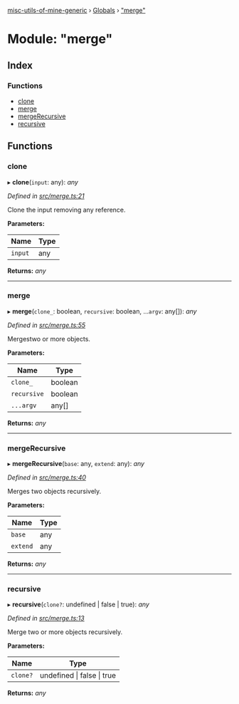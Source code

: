 [misc-utils-of-mine-generic](../README.md) › [Globals](../globals.md) › ["merge"](_merge_.md)

# Module: "merge"

## Index

### Functions

* [clone](_merge_.md#clone)
* [merge](_merge_.md#merge)
* [mergeRecursive](_merge_.md#mergerecursive)
* [recursive](_merge_.md#recursive)

## Functions

###  clone

▸ **clone**(`input`: any): *any*

*Defined in [src/merge.ts:21](https://github.com/cancerberoSgx/misc-utils-of-mine/blob/31c2f04/misc-utils-of-mine-generic/src/merge.ts#L21)*

Clone the input removing any reference.

**Parameters:**

Name | Type |
------ | ------ |
`input` | any |

**Returns:** *any*

___

###  merge

▸ **merge**(`clone_`: boolean, `recursive`: boolean, ...`argv`: any[]): *any*

*Defined in [src/merge.ts:55](https://github.com/cancerberoSgx/misc-utils-of-mine/blob/31c2f04/misc-utils-of-mine-generic/src/merge.ts#L55)*

Mergestwo or more objects.

**Parameters:**

Name | Type |
------ | ------ |
`clone_` | boolean |
`recursive` | boolean |
`...argv` | any[] |

**Returns:** *any*

___

###  mergeRecursive

▸ **mergeRecursive**(`base`: any, `extend`: any): *any*

*Defined in [src/merge.ts:40](https://github.com/cancerberoSgx/misc-utils-of-mine/blob/31c2f04/misc-utils-of-mine-generic/src/merge.ts#L40)*

Merges two objects recursively.

**Parameters:**

Name | Type |
------ | ------ |
`base` | any |
`extend` | any |

**Returns:** *any*

___

###  recursive

▸ **recursive**(`clone?`: undefined | false | true): *any*

*Defined in [src/merge.ts:13](https://github.com/cancerberoSgx/misc-utils-of-mine/blob/31c2f04/misc-utils-of-mine-generic/src/merge.ts#L13)*

Merge two or more objects recursively.

**Parameters:**

Name | Type |
------ | ------ |
`clone?` | undefined &#124; false &#124; true |

**Returns:** *any*
